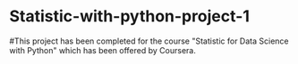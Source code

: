 # Statistic-with-python-project-1
#This project has been completed for the course "Statistic for Data Science with Python" which has been offered by Coursera.
